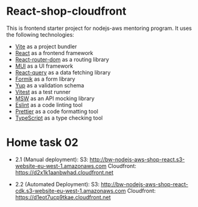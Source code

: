 # React-shop-cloudfront

This is frontend starter project for nodejs-aws mentoring program. It uses the following technologies:

- [Vite](https://vitejs.dev/) as a project bundler
- [React](https://beta.reactjs.org/) as a frontend framework
- [React-router-dom](https://reactrouterdotcom.fly.dev/) as a routing library
- [MUI](https://mui.com/) as a UI framework
- [React-query](https://react-query-v3.tanstack.com/) as a data fetching library
- [Formik](https://formik.org/) as a form library
- [Yup](https://github.com/jquense/yup) as a validation schema
- [Vitest](https://vitest.dev/) as a test runner
- [MSW](https://mswjs.io/) as an API mocking library
- [Eslint](https://eslint.org/) as a code linting tool
- [Prettier](https://prettier.io/) as a code formatting tool
- [TypeScript](https://www.typescriptlang.org/) as a type checking tool

# Home task 02
 - 2.1 (Manual deployment):
    S3: http://bw-nodejs-aws-shop-react.s3-website-eu-west-1.amazonaws.com
    Cloudfront: https://d2x1k1aanbwhad.cloudfront.net

- 2.2 (Automated Deployment):
    S3: http://bw-nodejs-aws-shop-react-cdk.s3-website-eu-west-1.amazonaws.com
    Cloudfront: https://d1eot7ucp9tkae.cloudfront.net
